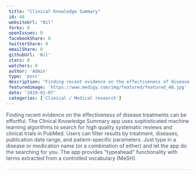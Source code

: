 ```yaml
--- 
 title: "Clinical Knowledge Summary" 
 id: 48  
 websiteUrl: "Nil" 
 forks: 0 
 openIssues: 0  
 facebookShare: 0  
 twitterShare: 0  
 emailShare: 0  
 githubUrl: 'Nil'
 stars: 0 
 watchers: 0 
 author: 'Admin' 
 type: 'post' 
 description: "Finding recent evidence on the effectiveness of disease treatments can be effortful The Clinical Knowledge Summary app uses sophisticated machine lear"
 featuredimage: 'https://www.medigy.com/img/featured/featured_48.jpg' 
 date: '2019-01-07'
 categories: ['Clinical / Medical research']
---
```

<div data-reactid="39" style="color: rgb(67, 80, 101); font-family: "Open Sans", sans-serif; font-size: 16px;"><div data-reactid="40">Finding recent evidence on the effectiveness of disease treatments can be effortful. The Clinical Knowledge Summary app uses sophisticated machine learning algorithms to search for high quality systematic reviews and clinical trials in PubMed. Users can filter results by treatment, diseases, publication date range, and patient-specific parameters. Just type in a disease or medication name (or a combination of either) and let the app do the searching for you. The app provides "typeahead" functionality with terms extracted from a controlled vocabulary (MeSH).

</div></div><div data-reactid="41" style="color: rgb(67, 80, 101); font-family: "Open Sans", sans-serif; font-size: 16px;"><div class="YMs_y" data-reactid="42" style="border-top: 4px solid rgb(243, 243, 243); padding-top: 1.5em; margin-top: 1.5em;"><div class="_3tpF_" data-reactid="43" style="width: 240px; display: inline-block; vertical-align: top; margin-bottom: 0px; padding: 0px 1em 0px 0px;"></div></div></div>